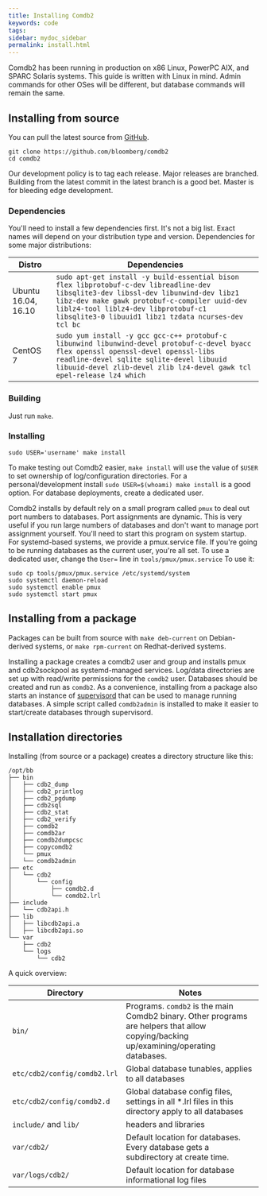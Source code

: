 ```yaml
---
title: Installing Comdb2
keywords: code
tags:
sidebar: mydoc_sidebar
permalink: install.html
---
```


Comdb2 has been running in production on x86 Linux, PowerPC AIX, and SPARC Solaris systems.  This guide is written with Linux in mind.  Admin commands for other OSes will be different, but database commands will remain the same.

## Installing from source

You can pull the latest source from [GitHub](https://github.com/bloomberg/comdb2).  

```
git clone https://github.com/bloomberg/comdb2
cd comdb2
```

Our development policy is to tag each release.  Major releases are branched.  Building
from the latest commit in the latest branch is a good bet.  Master is for bleeding edge
development.

### Dependencies

You'll need to install a few dependencies first. It's not a big list.  Exact names will depend on your distribution type and version.  Dependencies for some major distributions:

|Distro          | Dependencies |
|----------------|--------------|
|  Ubuntu 16.04, 16.10 | `sudo apt-get install -y build-essential bison flex libprotobuf-c-dev libreadline-dev libsqlite3-dev libssl-dev libunwind-dev libz1 libz-dev make gawk protobuf-c-compiler uuid-dev liblz4-tool liblz4-dev libprotobuf-c1 libsqlite3-0 libuuid1 libz1 tzdata ncurses-dev tcl bc`
| CentOS 7  | `sudo yum install -y gcc gcc-c++ protobuf-c libunwind libunwind-devel protobuf-c-devel byacc flex openssl openssl-devel openssl-libs readline-devel sqlite sqlite-devel libuuid libuuid-devel zlib-devel zlib lz4-devel gawk tcl epel-release lz4 which`

### Building

Just run ```make```.

### Installing

```sudo USER='username' make install```

To make testing out Comdb2 easier, ```make install``` will use the value of ```$USER``` to set ownership of log/configuration directories.  For a personal/development install ```sudo USER=$(whoami) make install``` is a good option. For database deployments, create a dedicated user.

Comdb2 installs by default rely on a small program called ```pmux``` to deal out port numbers to databases. Port assignments are dynamic.  This is very useful if you run large numbers of databases and don't want to manage port assignment yourself.  You'll need to start this program on system startup.  For systemd-based systems, we provide
a pmux.service file. If you're going to be running databases as the current user, you're all set.  To use a dedicated user, change the ```User=``` line in ```tools/pmux/pmux.service``` To use it:

```
sudo cp tools/pmux/pmux.service /etc/systemd/system
sudo systemctl daemon-reload
sudo systemctl enable pmux
sudo systemctl start pmux
```

## Installing from a package

Packages can be built from source with `make deb-current` on Debian-derived systems, or `make rpm-current` on Redhat-derived systems.

Installing a package creates a comdb2 user and group and installs pmux and cdb2sockpool as systemd-managed services.  Log/data directories are set up with read/write permissions for the `comdb2` user.  Databases should be created and run as `comdb2`.  As a convenience, installing from a package also starts an instance of [supervisord](http://supervisord.org/) that can be used to manage running databases.  A simple script called `comdb2admin` is installed to make it easier to start/create databases through supervisord.

## Installation directories

Installing (from source or a package) creates a directory structure like this:

```
/opt/bb
├── bin
│   ├── cdb2_dump
│   ├── cdb2_printlog
│   ├── cdb2_pgdump
│   ├── cdb2sql
│   ├── cdb2_stat
│   ├── cdb2_verify
│   ├── comdb2
│   ├── comdb2ar
│   ├── comdb2dumpcsc
│   ├── copycomdb2
│   └── pmux
│   └── comdb2admin
├── etc
│   └── cdb2
│       └── config
│           ├── comdb2.d
│           └── comdb2.lrl
├── include
│   └── cdb2api.h
├── lib
│   ├── libcdb2api.a
│   ├── libcdb2api.so
└── var
    ├── cdb2
    └── logs
        └── cdb2
```

A quick overview:

| Directory  | Notes |
|------------|-------|
| ```bin/``` | Programs.  ```comdb2``` is the main Comdb2 binary.  Other programs are helpers that allow copying/backing up/examining/operating databases.|
| ```etc/cdb2/config/comdb2.lrl```   | Global database tunables, applies to all databases |
| ```etc/cdb2/config/comdb2.d```     | Global database config files, settings in all *.lrl files in this directory apply to all databases |
| ```include/``` and ```lib/```        | headers and libraries |
| ```var/cdb2/``` | Default location for databases. Every database gets a subdirectory at create time. |
| ```var/logs/cdb2/``` | Default location for database informational log files |
